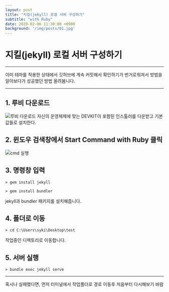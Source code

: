 ```yaml
---
layout: post
title: "지킬(jekyll) 로컬 서버 구성하기"
subtitle: "with Ruby"
date: 2020-02-06 11:30:00 +0900
background: '/img/posts/01.jpg'
---
```


# 지킬(jekyll) 로컬 서버 구성하기

---

이미 테마를 적용한 상태에서 깃허브에 계속 커밋해서 확인하기가 번거로워져서 방법을 알아보다가 성공했던 방법 올려봄니다.

---
## 1. 루비 다운로드
![루비 다운로드](https://user-images.githubusercontent.com/59393359/74086021-5649a800-4ac2-11ea-916a-0fa9b518936b.PNG)
자신의 운영체제에 맞는 DEVKIT이 포함된 인스톨러를 다운받고 기본값들로 설치한다.  


## 2. 윈도우 검색창에서 Start Command with Ruby 클릭
![cmd 실행](https://user-images.githubusercontent.com/59393359/74086033-695c7800-4ac2-11ea-8ab1-94c303a84d8f.PNG)


## 3. 명령창 입력
```
> gem install jekyll
```
```
> gem install bundler  
```
jekyll과 bundler 패키지를 설치해줍니다.


## 4. 폴더로 이동
```
> cd C:\Users\syki\Desktop\test
```
작업중인 디렉토리로 이동합니다.


## 5. 서버 실행
```
> bundle exec jekyll serve
```


***
혹시나 실패했다면, 먼저 터미널에서 작업폴더로 경로 이동후 처음부터 다시해보기 바람